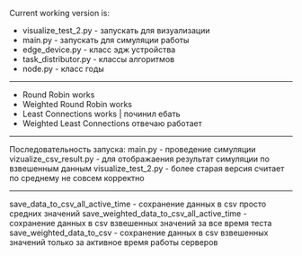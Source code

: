 Current working version is:
- visualize_test_2.py - запускать для визуализации
- main.py - запускать для симуляции работы
- edge_device.py - класс эдж устройства
- task_distributor.py - классы алгоритмов
- node.py - класс годы
---
- Round Robin works
- Weighted Round Robin works
- Least Connections works | починил ебать
- Weighted Least Connections отвечаю работает 
---
Последовательность запуска:
main.py - проведение симуляции
vizualize_csv_result.py - для отображаения результат симуляции по взвешенным данным
visualize_test_2.py - более старая версия считает по среднему не совсем корректно

----
save_data_to_csv_all_active_time - сохранение данных в csv просто средних значений
save_weighted_data_to_csv_all_active_time - сохранение данных в csv взвешенных значений за все время теста
save_weighted_data_to_csv - сохранение данных в csv взвешенных значений только за активное время работы серверов